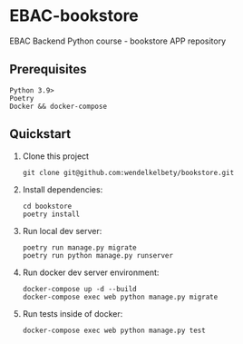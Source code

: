 # EBAC-bookstore
 EBAC Backend Python course - bookstore APP repository 

## Prerequisites

```
Python 3.9>
Poetry
Docker && docker-compose

```

## Quickstart

1. Clone this project

   ```shell
   git clone git@github.com:wendelkelbety/bookstore.git
   ```

2. Install dependencies:

   ```shell
   cd bookstore
   poetry install
   ```

3. Run local dev server:

   ```shell
   poetry run manage.py migrate
   poetry run python manage.py runserver
   ```
   
4. Run docker dev server environment:

   ```shell
   docker-compose up -d --build 
   docker-compose exec web python manage.py migrate
   ```

5. Run tests inside of docker:

   ```shell
   docker-compose exec web python manage.py test
   ```